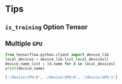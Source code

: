 # Tips

## `is_training` Option Tensor


## Multiple `GPU`


```py
from tensorflow.python.client import device_lib
local_devices = device_lib.list_local_devices()
device_name_list = [d.name for d in local_devices]
print(device_name)

['/device:CPU:0', '/device:GPU:0', '/device:GPU:1']
```

